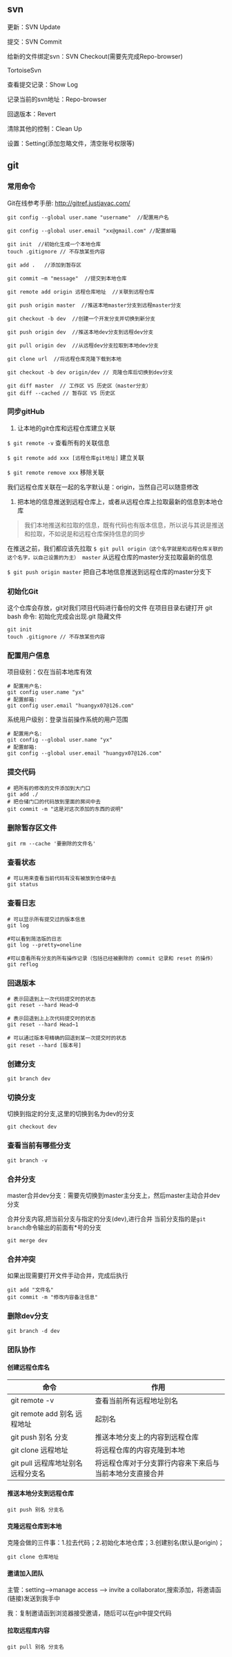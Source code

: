 ## svn

更新：SVN Update

提交：SVN Commit

给新的文件绑定svn：SVN Checkout(需要先完成Repo-browser)

TortoiseSvn

查看提交记录：Show Log

记录当前的svn地址：Repo-browser

回退版本：Revert

清除其他的控制：Clean Up

设置：Setting(添加忽略文件，清空账号权限等)

## git

### 常用命令

Git在线参考手册: http://gitref.justjavac.com/

```shell
git config --global user.name "username"  //配置用户名

git config --global user.email "xx@gmail.com" //配置邮箱

git init  //初始化生成一个本地仓库
touch .gitignore // 不存放某些内容

git add .   //添加到暂存区

git commit –m "message"  //提交到本地仓库

git remote add origin 远程仓库地址  //关联到远程仓库

git push origin master  //推送本地master分支到远程master分支 

git checkout -b dev  //创建一个开发分支并切换到新分支 

git push origin dev  //推送本地dev分支到远程dev分支

git pull origin dev  //从远程dev分支拉取到本地dev分支

git clone url  //将远程仓库克隆下载到本地

git checkout -b dev origin/dev // 克隆仓库后切换到dev分支

git diff master  // 工作区 VS 历史区（master分支）
git diff --cached // 暂存区 VS 历史区
```



### 同步gitHub

1. 让本地的git仓库和远程仓库建立关联

`$ git remote -v` 
查看所有的关联信息

`$ git remote add xxx [远程仓库git地址]` 
建立关联

`$ git remote remove xxx` 
移除关联

我们远程仓库关联在一起的名字默认是：origin，当然自己可以随意修改

1. 把本地的信息推送到远程仓库上，或者从远程仓库上拉取最新的信息到本地仓库

> 我们本地推送和拉取的信息，既有代码也有版本信息，所以说与其说是推送和拉取，不如说是和远程仓库保持信息的同步

在推送之前，我们都应该先拉取 
`$ git pull origin（这个名字就是和远程仓库关联的这个名字，以自己设置的为主） master` 
从远程仓库的master分支拉取最新的信息

`$ git push origin master` 
把自己本地信息推送到远程仓库的master分支下



### 初始化Git

这个仓库会存放，git对我们项目代码进行备份的文件
在项目目录右键打开 git bash
命令: 初始化完成会出现.git 隐藏文件

```shell
git init
touch .gitignore // 不存放某些内容
```



### 配置用户信息

项目级别：仅在当前本地库有效

```shell
# 配置用户名:
git config user.name "yx"
# 配置邮箱:  
git config user.email "huangyx07@126.com"
```

系统用户级别：登录当前操作系统的用户范围

```shell
# 配置用户名:
git config --global user.name "yx"
# 配置邮箱:  
git config --global user.email "huangyx07@126.com"
```



### 提交代码

```shell
# 把所有的修改的文件添加到大门口
git add ./
# 把仓储门口的代码放到里面的房间中去
git commit -m "这是对这次添加的东西的说明"
```

### 删除暂存区文件

```shell
git rm --cache '要删除的文件名'
```



### 查看状态

```shell
# 可以用来查看当前代码有没有被放到仓储中去
git status
```



### 查看日志

```shell
# 可以显示所有提交过的版本信息
git log

#可以看到简洁版的日志
git log --pretty=oneline

#可以查看所有分支的所有操作记录（包括已经被删除的 commit 记录和 reset 的操作）
git reflog 
```



### 回退版本

```shell
# 表示回退到上一次代码提交时的状态
git reset --hard Head~0

# 表示回退到上上次代码提交时的状态
git reset --hard Head~1

# 可以通过版本号精确的回退到某一次提交时的状态
git reset --hard [版本号]
```



### 创建分支

```shell
git branch dev
```



### 切换分支

切换到指定的分支,这里的切换到名为dev的分支

```shell
git checkout dev
```



### 查看当前有哪些分支

```shell
git branch -v
```



### 合并分支

master合并dev分支：需要先切换到master主分支上，然后master主动合并dev分支

合并分支内容,把当前分支与指定的分支(dev),进行合并
当前分支指的是`git branch`命令输出的前面有*号的分支

```shell
git merge dev
```

### 合并冲突

如果出现需要打开文件手动合并，完成后执行

```shell
git add "文件名"
git commit -m "修改内容备注信息"
```



### 删除dev分支

```shell
git branch -d dev
```



### 团队协作

#### 创建远程仓库名

| 命令                               | 作用                                                     |
| ---------------------------------- | -------------------------------------------------------- |
| git remote -v                      | 查看当前所有远程地址别名                                 |
| git remote add 别名 远程地址       | 起别名                                                   |
| git push 别名 分支                 | 推送本地分支上的内容到远程仓库                           |
| git clone 远程地址                 | 将远程仓库的内容克隆到本地                               |
| git pull 远程库地址别名 远程分支名 | 将远程仓库对于分支罪行内容来下来后与当前本地分支直接合并 |



#### 推送本地分支到远程仓库

```shell
git push 别名 分支名
```



#### 克隆远程仓库到本地

克隆会做的三件事：1.拉去代码；2.初始化本地仓库；3.创建别名(默认是origin)；

```shell
git clone 仓库地址
```



#### 邀请加入团队

主管：setting-->manage access --> invite a collaborator,搜索添加，将邀请函(链接)发送到我手中

我：复制邀请函到浏览器接受邀请，随后可以在git中提交代码



#### 拉取远程库内容

```shell
git pull 别名 分支名
```

